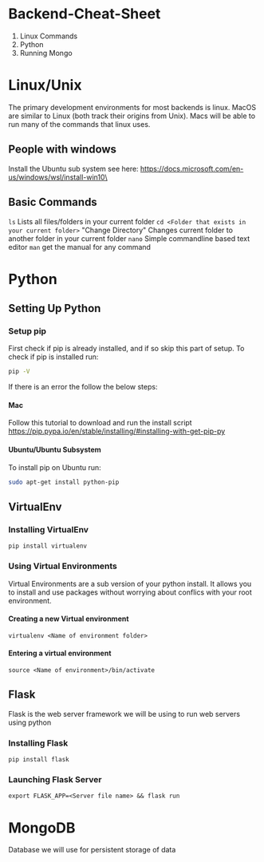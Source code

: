 # Backend-Cheat-Sheet
 1. Linux Commands
 2. Python
 3. Running Mongo
 
# Linux/Unix
The primary development environments for most backends is linux. MacOS are similar to Linux (both track their origins from Unix). Macs will be able to run many of the commands that linux uses.
## People with windows
Install the Ubuntu sub system see here:
https://docs.microsoft.com/en-us/windows/wsl/install-win10\
## Basic Commands
`ls` Lists all files/folders in your current folder
`cd <Folder that exists in your current folder>` "Change Directory" Changes current folder to another folder in your current folder
`nano` Simple commandline based text editor
`man` get the manual for any command

# Python
## Setting Up Python
### Setup pip
 First check if pip is already installed, and if so skip this part of setup. To check if pip is installed run:
 ```Bash
 pip -V
 ```
 If there is an error the follow the below steps:
 #### Mac
 Follow this tutorial to download and run the install script
 https://pip.pypa.io/en/stable/installing/#installing-with-get-pip-py
 #### Ubuntu/Ubuntu Subsystem
 To install pip on Ubuntu run:
 ```Bash
 sudo apt-get install python-pip
 ```
 
## VirtualEnv
 ### Installing VirtualEnv
 `pip install virtualenv`

 ### Using Virtual Environments
 Virtual Environments are a sub version of your python install. It allows you to install and use packages without worrying about conflics with your root environment.
 #### Creating a new Virtual environment
 `virtualenv <Name of environment folder>`
 #### Entering a virtual environment
 `source <Name of environment>/bin/activate`

## Flask
Flask is the web server framework we will be using to run web servers using python
  ### Installing Flask
  `pip install flask`
  ### Launching Flask Server
  `export FLASK_APP=<Server file name> && flask run`

# MongoDB
Database we will use for persistent storage of data

  
